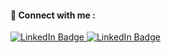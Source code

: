 #### :incoming_envelope:   Connect with me :
<a href="https://www.linkedin.com/in/jessivelazquez/" target="_blank">
  <img src="https://img.shields.io/badge/LinkedIn-blue?style=for-the-badge&logo=linkedin&logoColor=white" alt="LinkedIn Badge"/>
</a>
<a href="mailto:jessivelazq1@gmail.com" target="_blank">
  <img src="https://img.shields.io/badge/Gmail-red?style=for-the-badge&logo=gmail&logoColor=white" alt="LinkedIn Badge"/>
</a>

<!-- #### :hammer_and_wrench:   Languages and Tools :
[![My Skills](https://skillicons.dev/icons?i=js,py,ts,vue,react,flask,nodejs,html,css,mongodb,mysql,aws,bootstrap,figma,gcp,git,graphql,heroku,materialui,postman,redux,regex,sass,sentry,tailwind,vite,vscode)](https://skillicons.dev)
 -->
